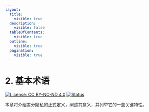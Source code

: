 ```yaml
---
layout:
  title:
    visible: true
  description:
    visible: false
  tableOfContents:
    visible: true
  outline:
    visible: true
  pagination:
    visible: true
---
```


# 2. 基本术语

[![License: CC BY-NC-ND 4.0](https://img.shields.io/badge/License-CC\_BY--NC--ND\_4.0-lightgrey.svg)](https://creativecommons.org/licenses/by-nc-nd/4.0/) [![Status](https://img.shields.io/badge/Github-Ready-lightgrey.svg?logo=github)](https://github.com/HouJP/the-algorithmic-foundations-of-differential-privacy)

本章将介绍差分隐私的正式定义，阐述其意义，并列举它的一些关键特性。
